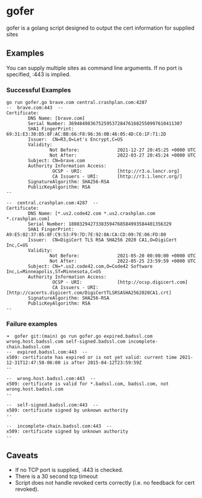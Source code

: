 # gofer
gofer is a golang script designed to output the cert information for supplied sites

## Examples
You can supply multiple sites as command line arguments.  If no port is specified, :443 is implied.

### Successful Examples

```
go run gofer.go brave.com central.crashplan.com:4287
--  brave.com:443  --
Certificate:
        DNS Name: [brave.com]
        Serial Number: 369484983675259537284761682550997610411307
        SHA1 FingerPrint: 69:31:E3:30:D5:8F:AC:BB:66:F8:96:36:0B:46:05:4D:C6:1F:71:2D
        Issuer:  CN=R3,O=Let's Encrypt,C=US
        Validity:
                Not Before:              2021-12-27 20:45:25 +0000 UTC
                Not After:               2022-03-27 20:45:24 +0000 UTC
        Subject: CN=brave.com
        Authority Information Access:
                 OCSP - URI:             [http://r3.o.lencr.org]
                 CA Issuers - URI:       [http://r3.i.lencr.org/]
        SignatureAlgorithm: SHA256-RSA
        PublicKeyAlgorithm: RSA
--

--  central.crashplan.com:4287  --
Certificate:
        DNS Name: [*.us2.code42.com *.us2.crashplan.com *.crashplan.com]
        Serial Number: 18083294273383594768584993584401356329
        SHA1 FingerPrint: A9:E5:02:37:85:8F:C9:53:F9:7D:7E:92:0A:CA:CD:09:7E:06:FD:80
        Issuer:  CN=DigiCert TLS RSA SHA256 2020 CA1,O=DigiCert Inc,C=US
        Validity:
                Not Before:              2021-05-20 00:00:00 +0000 UTC
                Not After:               2022-05-25 23:59:59 +0000 UTC
        Subject: CN=*.us2.code42.com,O=Code42 Software Inc,L=Minneapolis,ST=Minnesota,C=US
        Authority Information Access:
                 OCSP - URI:             [http://ocsp.digicert.com]
                 CA Issuers - URI:       [http://cacerts.digicert.com/DigiCertTLSRSASHA2562020CA1.crt]
        SignatureAlgorithm: SHA256-RSA
        PublicKeyAlgorithm: RSA
--

```

### Failure examples

```
➜  gofer git:(main) go run gofer.go expired.badssl.com wrong.host.badssl.com self-signed.badssl.com incomplete-chain.badssl.com    
--  expired.badssl.com:443  --
x509: certificate has expired or is not yet valid: current time 2021-12-31T12:47:58-06:00 is after 2015-04-12T23:59:59Z
--

--  wrong.host.badssl.com:443  --
x509: certificate is valid for *.badssl.com, badssl.com, not wrong.host.badssl.com
--

--  self-signed.badssl.com:443  --
x509: certificate signed by unknown authority
--

--  incomplete-chain.badssl.com:443  --
x509: certificate signed by unknown authority
--
```

## Caveats
* If no TCP port is supplied, :443 is checked.
* There is a 30 second tcp timeout
* Script does not handle revoked certs correctly (i.e. no feedback for cert revoked).
